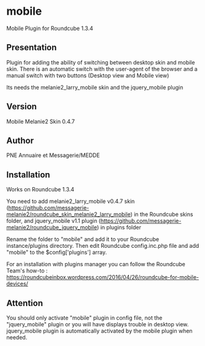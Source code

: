 mobile
======

Mobile Plugin for Roundcube 1.3.4

Presentation
------------

Plugin for adding the ability of switching between desktop skin and mobile skin. There is an automatic switch with the user-agent of the browser and a manual switch with two buttons (Desktop view and Mobile view)

Its needs the melanie2_larry_mobile skin and the jquery_mobile plugin


Version
-------

Mobile Melanie2 Skin 0.4.7


Author
------

PNE Annuaire et Messagerie/MEDDE


Installation
------------

Works on Roundcube 1.3.4

You need to add melanie2_larry_mobile v0.4.7 skin (https://github.com/messagerie-melanie2/roundcube_skin_melanie2_larry_mobile) in the Roundcube skins folder, and jquery_mobile v1.1 plugin (https://github.com/messagerie-melanie2/roundcube_jquery_mobile) in plugins folder

Rename the folder to "mobile" and add it to your Roundcube instance/plugins directory. Then edit Roundcube config.inc.php file and add "mobile" to the $config['plugins'] array.

For an installation with plugins manager you can follow the Roundcube Team's how-to : https://roundcubeinbox.wordpress.com/2016/04/26/roundcube-for-mobile-devices/


Attention
---------

You should only activate "mobile" plugin in config file, not the "jquery_mobile" plugin or you will have displays trouble in desktop view. jquery_mobile plugin is automatically activated by the mobile plugin when needed.
